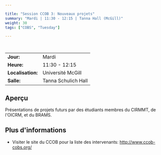 ```yaml
---

title: "Session CCOB 3: Nouveaux projets"
summary: "Mardi | 11:30 - 12:15 | Tanna Hall (McGill)"
weight: 30
tags: ["COBS", "Tuesday"]

---
```


<br>

| | |
| - | - |
| **Jour:** | Mardi |
| **Heure:** | 11:30 - 12:15 |
| **Localisation:** | Université McGill |
| **Salle:** | Tanna Schulich Hall |

## Aperçu

Présentations de projets futurs par des étudiants membres du CIRMMT, de l'OICRM, et du BRAMS.

## Plus d'informations

- Visiter le site du CCOB pour la liste des intervenants: http://www.ccob-cobs.org/